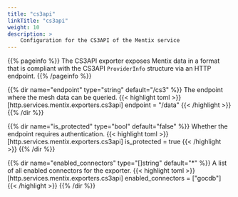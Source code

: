 ```yaml
---
title: "cs3api"
linkTitle: "cs3api"
weight: 10
description: >
    Configuration for the CS3API of the Mentix service
---
```


{{% pageinfo %}}
The CS3API exporter exposes Mentix data in a format that is compliant with the CS3API `ProviderInfo` structure via an HTTP endpoint.
{{% /pageinfo %}}

{{% dir name="endpoint" type="string" default="/cs3" %}}
The endpoint where the mesh data can be queried.
{{< highlight toml >}}
[http.services.mentix.exporters.cs3api]
endpoint = "/data"
{{< /highlight >}}
{{% /dir %}}

{{% dir name="is_protected" type="bool" default="false" %}}
Whether the endpoint requires authentication.
{{< highlight toml >}}
[http.services.mentix.exporters.cs3api]
is_protected = true
{{< /highlight >}}
{{% /dir %}}

{{% dir name="enabled_connectors" type="[]string" default="*" %}}
A list of all enabled connectors for the exporter.
{{< highlight toml >}}
[http.services.mentix.exporters.cs3api]
enabled_connectors = ["gocdb"]
{{< /highlight >}}
{{% /dir %}}
